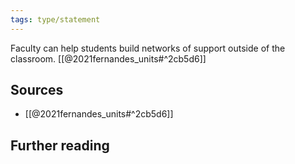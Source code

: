 ```yaml
---
tags: type/statement
---
```

Faculty can help students build networks of support outside of the classroom.
[[@2021fernandes_units#^2cb5d6]]
## Sources
- [[@2021fernandes_units#^2cb5d6]]

## Further reading